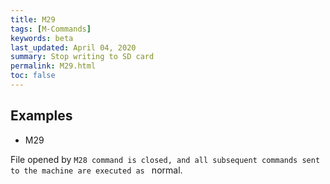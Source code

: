 ```yaml
---
title: M29
tags: [M-Commands] 
keywords: beta 
last_updated: April 04, 2020 
summary: Stop writing to SD card 
permalink: M29.html
toc: false 
---
```



## Examples

* M29

File opened by ` M28 command is closed, and all subsequent commands sent to the machine are executed as  ` normal.

